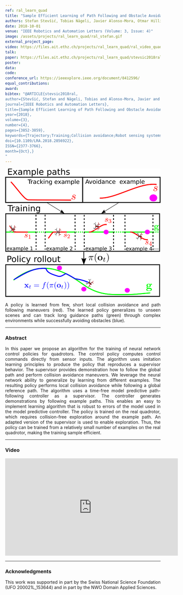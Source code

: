 ```yaml
---
ref: ral_learn_quad
title: "Sample Efficient Learning of Path Following and Obstacle Avoidance Behavior for Quadrotors"
authors: Stefan Stevšić, Tobias Nägeli, Javier Alonso-Mora, Otmar Hilliges
date: 2018-10-01
venue: "IEEE Robotics and Automation Letters (Volume: 3, Issue: 4)"
image: /assets/projects/ral_learn_quad/ral_stefan.gif
external_project_page: 
video: https://files.ait.ethz.ch/projects/ral_learn_quad/ral_video_quadrotor_policies.mp4
talk: 
paper: https://files.ait.ethz.ch/projects/ral_learn_quad/stevsic2018ral.pdf
poster: 
data: 
code: 
conference_url: https://ieeexplore.ieee.org/document/8412596/
equal_contributions: 
award: 
bibtex: "@ARTICLE{stevsic2018ral,
author={Stevšić, Stefan and Nägeli, Tobias and Alonso-Mora, Javier and Hilliges, Otmar},
journal={IEEE Robotics and Automation Letters},
title={Sample Efficient Learning of Path Following and Obstacle Avoidance Behavior for Quadrotors},
year={2018},
volume={3},
number={4},
pages={3852-3859},
keywords={Trajectory;Training;Collision avoidance;Robot sensing systems;Prediction algorithms;Predictive models;Computational modeling;Collision avoidance;deep learning in robotics and automation},
doi={10.1109/LRA.2018.2856922},
ISSN={2377-3766},
month={Oct},}
"
---
```


<img class="fullcol" src="/assets/projects/ral_learn_quad/alg_scheme_2.png" alt="Teaser-Picture"/>

<p align="justify">
    <span class="figurecap">
A policy is learned from few, short local collision avoidance and path following maneuvers (red). The learned policy generalizes to unseen scenes and can track long guidance paths (green) through complex environments while successfully avoiding obstacles (blue).
    </span>
</p>
<hr />
        


<h3>Abstract</h3>
<p align="justify">
In this paper we propose an algorithm for the training of neural network control policies for quadrotors. The control policy computes control commands directly from sensor inputs. The algorithm uses imitation learning principles to produce the policy that reproduces a supervisor behavior. The supervisor provides demonstration how to follow the global path and perform collision avoidance maneuvers. We leverage the neural network ability to generalize by learning from different examples. The resulting policy performs local collision avoidance while following a global reference path. The algorithm uses a time-free model predictive path-following controller as a supervisor. The controller generates demonstrations by following example paths. This enables an easy to implement learning algorithm that is robust to errors of the model used in the model predictive controller. The policy is trained on the real quadrotor, which requires collision-free exploration around the example path. An adapted version of the supervisor is used to enable exploration. Thus, the policy can be trained from a relatively small number of examples on the real quadrotor, making the training sample efficient.
</p>
<hr />
    


<!--
<div class="fullcol">
<h3>Accompanying Video</h3>
    <br />
    <div class="video" align="center">
	<iframe width="560" height="315" src="https://www.youtube-nocookie.com/embed/cLUHKYfZN5s?rel=0&amp;showinfo=0" frameborder="0" allow="autoplay; encrypted-media" allowfullscreen></iframe>
    </div>
    <hr />
    <br/>
    <br/>
</div>
-->

<!--
<div class="fullcol">
 <h3>Downloads</h3>
    To be released.
    <ul class="linklist">
        <li class="a-pdf"><a target="_blank" title="PDF" href="https://files.ait.ethz.ch/projects/InteractiveDebugger/FluidEdt-Ou-CHI2015.pdf">PDF</a></li>
        <li class="a-vid"><a target="_blank" href="https://files.ait.ethz.ch/projects/InteractiveDebugger/FluidEdt-Ou-CHI2015.mp4" title="Download Video">Video (26 MB)</a></li>
        <li class="a-bib"><a target="_blank" title="BibTex" href="https://files.ait.ethz.ch/projects/InteractiveDebugger/FluidEdt-Ou-CHI2015.bib">BibTeX</a></li>
    </ul>
    <hr />
    <br/>
    <br/>
</div>
-->

<!--
<div class="fullcol">
<h3>bibtex</h3>
    To be released.
    <div class="bibtex">
    </div>
    <hr />
    <br/>
    <br/>
</div>
-->

<!--
<div class="fullcol">
    <h3>additional results</h3>
    <br/>
    <img class="halfcol" src="/assets/projects/deformables/bar_small.png" alt="Teaser-Picture" />
    <img class="halfcol" src="/assets/projects/deformables/organ_stacked_small.png" alt="Teaser-Picture" />
    <div class="halfcol">
        <p align="justify">
            <span class="figurecap">
                Top row: schematic sensor routings obtained using our tool with automatic sensor refinement.
                Middle row: fabricated device.
                Bottom row: Ground truth (gray) vs. reconstruction (orange). Insets show error on a heat map scale, with maximum error (white) at 22 mm (darker is better).
            </span>
        </p>
    </div>
    <div class="halfcol">
        <p align="justify">
            <span class="figurecap">
                Two example deformations of the organ pipe model designed with our method. Ground truth (gray) vs. reconstruction (orange).
            </span>
        </p>
    </div>
</div>
-->

<!--
<div class="fullcol">
    <br/><br/>
    <img class="fullcol" src="/assets/projects/deformables/sheet_squared_small.png" alt="Teaser-Picture" />
    <p align="justify">
        <span class="figurecap">
            Snapshots of the design process. Top Row: the user placed, refined,
            and edited four sensors (left); Reconstruction error is expected to be very low (right). Bottom row: Interaction
            with fabricated device (left) and ground truth comparison (right).
        </span>
    </p>
    <hr />
    <br/>
    <br/>
</div>
-->

<!-- This section is optional -->
<!--
<div class="fullcol">
    <h3>external links</h3>
    <p align="justify">
        <ul class="linklist">
        <li class="a-ext"><a target="_blank" title="link1" href="your_link_here">Your link here</a></li>
    </ul>
    </p>
    <hr />
    <br/>
    <br/>
</div>
-->

<h3>Video</h3>
<div class="video" align="center">
   <iframe width="560" height="315" src="https://youtube.com/embed/eEqzhglPjNE" frameborder="0" allowfullscreen></iframe>
</div>
<hr />


<h3>Acknowledgments</h3>
<p align="justify">
This work was supported in part by the Swiss National Science Foundation (UFO 200021L_153644) and in part by the NWO Domain Applied Sciences.
</p>